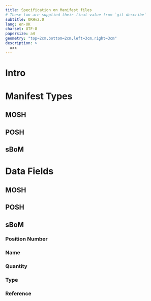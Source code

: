 ```yaml
---
title: Specification on Manifest files
# These two are supplied their final value from `git describe`
subtitle: OKHv2.0
lang: en-UK
charset: UTF-8
papersize: a4
geometry: "top=2cm,bottom=2cm,left=3cm,right=3cm"
description: >
  xxx
---
```


# Intro

# Manifest Types

## MOSH

## POSH

## sBoM

# Data Fields

## MOSH

## POSH

## sBoM

### Position Number

### Name

### Quantity

### Type

### Reference
